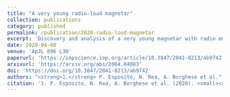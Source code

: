 ```yaml
---
title: "A very young radio-loud magnetar"
collection: publications
category: published
permalink: /publication/2020-radio-loud-magnetar
excerpt: 'Discovery and analysis of a very young magnetar with radio emission.'
date: 2020-04-08
venue: 'ApJL 896 L30'
paperurl: 'https://iopscience.iop.org/article/10.3847/2041-8213/ab9742'
arxivurl: 'https://arxiv.org/abs/2004.04083'
doi: 'https://doi.org/10.3847/2041-8213/ab9742'
authors: "<strong>1.</strong> P. Esposito, N. Rea, A. Borghese et al."
citation: '1. P. Esposito, N. Rea, A. Borghese et al. (2020). <small><strong>A very young radio-loud magnetar</strong></small>. <em>ApJL <b>896</b> L30</em>. (<a href="https://arxiv.org/abs/2004.04083">arXiv</a>, <a href="https://ui.adsabs.harvard.edu/abs/2020ApJ...896L..30E/abstract">ADS</a>, <a href="https://doi.org/10.3847/2041-8213/ab9742">DOI</a>)'
---
```

